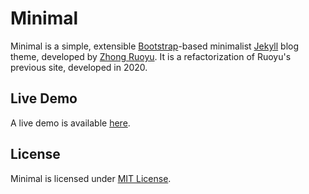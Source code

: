 # Minimal

Minimal is a simple, extensible [Bootstrap](https://getbootstrap.com/)-based minimalist [Jekyll](https://jekyllrb.com/) blog theme, developed by [Zhong Ruoyu](https://www.ruoyu.xyz). It is a refactorization of Ruoyu's previous site, developed in 2020.

## Live Demo

A live demo is available [here](https://minimal.ruoyu.io).

## License

Minimal is licensed under [MIT License](LICENSE).
